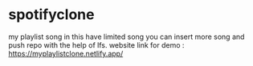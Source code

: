 # spotifyclone
my playlist song in this have limited song you can insert more song and push repo with the help of lfs.
website link for demo : https://myplaylistclone.netlify.app/
